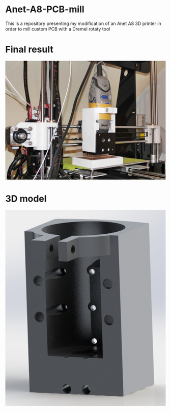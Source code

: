 # Anet-A8-PCB-mill
This is a repository presenting my modification of an Anet A8 3D printer in order to mill custom PCB with a Dremel rotaty tool

# Final result

![](https://raw.githubusercontent.com/RobinBaruffa/Anet-A8-PCB-mill/master/P1000559.JPG)

# 3D model 

![](https://raw.githubusercontent.com/RobinBaruffa/Anet-A8-PCB-mill/master/rendu%20cnc%20(2).JPG)
